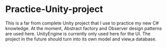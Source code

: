 # Practice-Unity-project
This is a far from complete Unity project that I use to practice my new C# knowledge. At the moment, Abstract factory and Observer design patterns are used here. UnityEngine is currently only used here for the UI. The project in the future should turn into its own model and view,a database.
